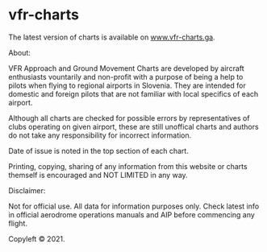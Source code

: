 # vfr-charts

The latest version of charts is available on www.vfr-charts.ga.

About:

VFR Approach and Ground Movement Charts are developed by aircraft enthusiasts vountarily and non-profit with a purpose of being a help to pilots when flying to regional airports in Slovenia. They are intended for domestic and foreign pilots that are not familiar with local specifics of each airport.

Although all charts are checked for possible errors by representatives of clubs operating on given airport, these are still unoffical charts and authors do not take any responsibility for incorrect information.

Date of issue is noted in the top section of each chart.

Printing, copying, sharing of any information from this website or charts themself is encouraged and NOT LIMITED in any way.


Disclaimer:

Not for official use. All data for information purposes only. Check latest info in official aerodrome operations manuals and AIP before commencing any flight.

Copyleft © 2021.
